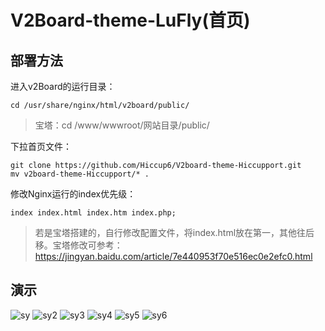 # V2Board-theme-LuFly(首页)

## 部署方法

进入v2Board的运行目录：

```shell
cd /usr/share/nginx/html/v2board/public/
```
> 宝塔：cd /www/wwwroot/网站目录/public/

下拉首页文件：

```shell
git clone https://github.com/Hiccup6/V2board-theme-Hiccupport.git
mv v2board-theme-Hiccupport/* .
```

修改Nginx运行的index优先级：

```shell
index index.html index.htm index.php;
```

> 若是宝塔搭建的，自行修改配置文件，将index.html放在第一，其他往后移。宝塔修改可参考：https://jingyan.baidu.com/article/7e440953f70e516ec0e2efc0.html

## 演示

![sy](https://cdn.jsdelivr.net/gh/gz1903/tu/sy.png)
![sy2](https://cdn.jsdelivr.net/gh/gz1903/tu/sy2.png)
![sy3](https://cdn.jsdelivr.net/gh/gz1903/tu/sy3.png)
![sy4](https://cdn.jsdelivr.net/gh/gz1903/tu/sy4.png)
![sy5](https://cdn.jsdelivr.net/gh/gz1903/tu/sy5.png)
![sy6](https://cdn.jsdelivr.net/gh/gz1903/tu/sy6.png)
